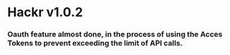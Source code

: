 # Hackr v1.0.2


### Oauth feature almost done, in the process of using the Acces Tokens to prevent exceeding the limit of API calls. 